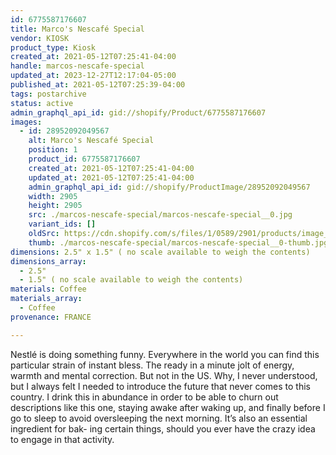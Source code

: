 ```yaml
---
id: 6775587176607
title: Marco's Nescafé Special
vendor: KIOSK
product_type: Kiosk
created_at: 2021-05-12T07:25:41-04:00
handle: marcos-nescafe-special
updated_at: 2023-12-27T12:17:04-05:00
published_at: 2021-05-12T07:25:39-04:00
tags: postarchive
status: active
admin_graphql_api_id: gid://shopify/Product/6775587176607
images:
  - id: 28952092049567
    alt: Marco's Nescafé Special
    position: 1
    product_id: 6775587176607
    created_at: 2021-05-12T07:25:41-04:00
    updated_at: 2021-05-12T07:25:41-04:00
    admin_graphql_api_id: gid://shopify/ProductImage/28952092049567
    width: 2905
    height: 2905
    src: ./marcos-nescafe-special/marcos-nescafe-special__0.jpg
    variant_ids: []
    oldSrc: https://cdn.shopify.com/s/files/1/0589/2901/products/image_d0805267-df65-4dea-bdd7-61bbca3ce45b.jpg?v=1620818741
    thumb: ./marcos-nescafe-special/marcos-nescafe-special__0-thumb.jpg
dimensions: 2.5" x 1.5" ( no scale available to weigh the contents)
dimensions_array:
  - 2.5"
  - 1.5" ( no scale available to weigh the contents)
materials: Coffee
materials_array:
  - Coffee
provenance: FRANCE

---
```


Nestlé is doing something funny. Everywhere in the world you can find this particular strain of instant bless. The ready in a minute jolt of energy, warmth and mental correction. But not in the US. Why, I never understood, but I always felt I needed to introduce the future that never comes to this country. I drink this in abundance in order to be able to churn out descriptions like this one, staying awake after waking up, and finally before I go to sleep to avoid oversleeping the next morning. It’s also an essential ingredient for bak- ing certain things, should you ever have the crazy idea to engage in that activity.
